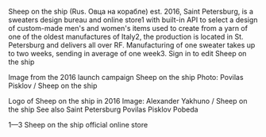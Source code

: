 Sheep on the ship (Rus. Овца на корабле) est. 2016, Saint Petersburg, is a sweaters design bureau and online store1 with built-in API to select a design of custom-made men's and women's items used to create from a yarn of one of the oldest manufactures of Italy2, the production is located in St. Petersburg and delivers all over RF. Manufacturing of one sweater takes up to two weeks, sending in average of one week3. Sign in to edit Sheep on the ship



Image from the 2016 launch campaign Sheep on the ship
Photo: Povilas Pisklov / Sheep on the ship

Logo of Sheep on the ship in 2016
Image: Alexander Yakhuno / Sheep on the ship
See also
Saint Petersburg
Povilas Pisklov
Pobeda

1—3 Sheep on the ship official online store
